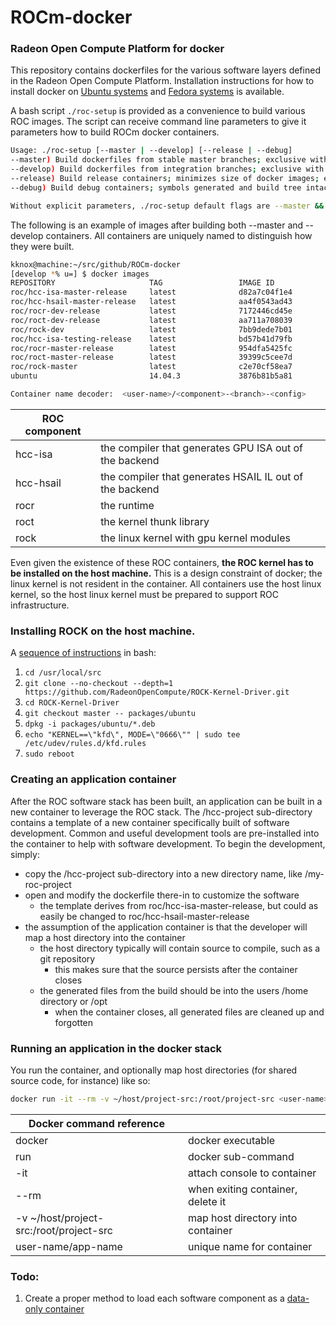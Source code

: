 # ROCm-docker
### Radeon Open Compute Platform for docker
This repository contains dockerfiles for the various software layers defined in the Radeon Open Compute Platform.  Installation instructions for how to install docker on [Ubuntu systems](https://docs.docker.com/v1.8/installation/ubuntulinux/) and [Fedora systems](https://docs.docker.com/v1.8/installation/fedora/) is available.

A bash script `./roc-setup` is provided as a convenience to build various ROC images.  The script can receive command line parameters to give it parameters how to build ROCm docker containers.  
```bash
Usage: ./roc-setup [--master | --develop] [--release | --debug]
--master) Build dockerfiles from stable master branches; exclusive with --develop
--develop) Build dockerfiles from integration branches; exclusive with --master
--release) Build release containers; minimizes size of docker images; exclusive with --debug
--debug) Build debug containers; symbols generated and build tree intact for debugging; exclusive with --release

Without explicit parameters, ./roc-setup default flags are --master && --release
```

The following is an example of images after building both --master and --develop containers.  All containers are uniquely named to distinguish how they were built.

```bash
kknox@machine:~/src/github/ROCm-docker
[develop *% u=] $ docker images
REPOSITORY                     TAG                 IMAGE ID            CREATED             SIZE
roc/hcc-isa-master-release     latest              d82a7c04f1e4        About an hour ago   1.191 GB
roc/hcc-hsail-master-release   latest              aa4f0543ad43        About an hour ago   1.441 GB
roc/rocr-dev-release           latest              7172446cd45e        About an hour ago   732.5 MB
roc/roct-dev-release           latest              aa711a708039        2 hours ago         666.1 MB
roc/rock-dev                   latest              7bb9dede7b01        2 hours ago         539 MB
roc/hcc-isa-testing-release    latest              bd57b41d79fb        11 hours ago        1.191 GB
roc/rocr-master-release        latest              954dfa5425fc        12 hours ago        732.6 MB
roc/roct-master-release        latest              39399c5cee7d        12 hours ago        666.2 MB
roc/rock-master                latest              c2e70cf58ea7        12 hours ago        539.1 MB
ubuntu                         14.04.3             3876b81b5a81        7 weeks ago         187.9 MB

Container name decoder:  <user-name>/<component>-<branch>-<config>
```

| ROC component | |
|-----|-----|
| hcc-isa | the compiler that generates GPU ISA out of the backend |
| hcc-hsail | the compiler that generates HSAIL IL out of the backend |
| rocr | the runtime |
| roct | the kernel thunk library |
| rock | the linux kernel with gpu kernel modules |

Even given the existence of these ROC containers, **the ROC kernel has to be installed on the host machine.**  This is a design constraint of docker; the linux kernel is not resident in the container.  All containers use the host linux kernel, so the host linux kernel must be prepared to support ROC infrastructure.

### Installing ROCK on the host machine.
A [sequence of instructions](https://github.com/RadeonOpenCompute/ROCK-Kernel-Driver#installing-and-configuring-the-kernel) in bash:

1.  `cd /usr/local/src`
2.  `git clone --no-checkout --depth=1 https://github.com/RadeonOpenCompute/ROCK-Kernel-Driver.git`
3.  `cd ROCK-Kernel-Driver`
4.  `git checkout master -- packages/ubuntu`
5.  `dpkg -i packages/ubuntu/*.deb`
6.  `echo "KERNEL==\"kfd\", MODE=\"0666\"" | sudo tee /etc/udev/rules.d/kfd.rules`
7.  `sudo reboot`

### Creating an application container
After the ROC software stack has been built, an application can be built in a new container to leverage the ROC stack.  The /hcc-project sub-directory contains a template of a new container specifically built of software development.  Common and useful development tools are pre-installed into the container to help with software development.  To begin the development, simply:
- copy the /hcc-project sub-directory into a new directory name, like /my-roc-project
- open and modify the dockerfile there-in to customize the software
  - the template derives from roc/hcc-isa-master-release, but could as easily be changed to roc/hcc-hsail-master-release
- the assumption of the application container is that the developer will map a host directory into the container
  - the host directory typically will contain source to compile, such as a git repository
    - this makes sure that the source persists after the container closes
  - the generated files from the build should be into the users /home directory or /opt
    - when the container closes, all generated files are cleaned up and forgotten

### Running an application in the docker stack

You run the container, and optionally map host directories (for shared source code, for instance) like so:

```bash
docker run -it --rm -v ~/host/project-src:/root/project-src <user-name>/<app-name>
```

| Docker command reference | |
|-----|-----|
| docker | docker executable|
| run | docker sub-command |
| -it | attach console to container |
| --rm | when exiting container, delete it |
| -v ~/host/project-src:/root/project-src | map host directory into container |
| user-name/app-name | unique name for container |

### Todo:
1.  Create a proper method to load each software component as a [data-only container](https://docs.docker.com/engine/userguide/containers/dockervolumes/#mount-a-host-directory-as-a-data-volume)
